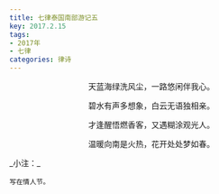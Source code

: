 ```yaml
---
title: 七律泰国南部游记五
key: 2017.2.15
tags: 
- 2017年 
- 七律
categories: 律诗
---
```


<p align="center">天蓝海绿洗风尘，一路悠闲伴我心。
</p>
<p align="center">碧水有声多想象，白云无语独相亲。
</p>
<p align="center">才逢醒悟燃香客，又遇糊涂观光人。
</p>
<p align="center">温暖向南是火热，花开处处梦如春。
</p>
_小注：_

```
写在情人节。
```